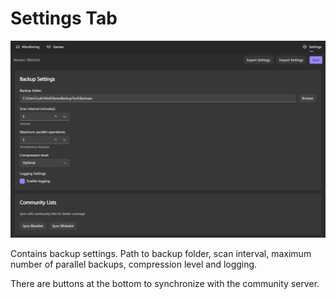 # Settings Tab

<img src="assets/image (2).png" alt="" />

Contains backup settings. Path to backup folder, scan interval, maximum number of parallel backups, compression level and logging.

There are buttons at the bottom to synchronize with the community server.